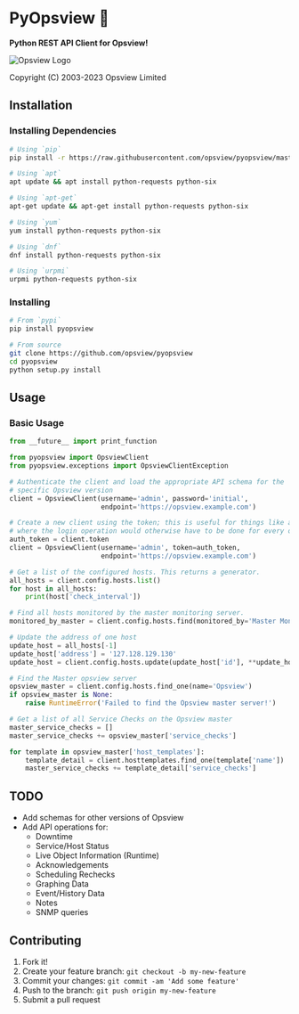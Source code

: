# PyOpsview :snake:

**Python REST API Client for Opsview!**

![Opsview Logo](https://raw.githubusercontent.com/opsview/pyopsview/master/opsview.png)

Copyright (C) 2003-2023 Opsview Limited

## Installation

### Installing Dependencies

```bash
# Using `pip`
pip install -r https://raw.githubusercontent.com/opsview/pyopsview/master/requirements.txt

# Using `apt`
apt update && apt install python-requests python-six

# Using `apt-get`
apt-get update && apt-get install python-requests python-six

# Using `yum`
yum install python-requests python-six

# Using `dnf`
dnf install python-requests python-six

# Using `urpmi`
urpmi python-requests python-six
```

### Installing

```bash
# From `pypi`
pip install pyopsview

# From source
git clone https://github.com/opsview/pyopsview
cd pyopsview
python setup.py install
```

## Usage

### Basic Usage

```python
from __future__ import print_function

from pyopsview import OpsviewClient
from pyopsview.exceptions import OpsviewClientException

# Authenticate the client and load the appropriate API schema for the
# specific Opsview version
client = OpsviewClient(username='admin', password='initial',
                       endpoint='https://opsview.example.com')

# Create a new client using the token; this is useful for things like ansible
# where the login operation would otherwise have to be done for every operation
auth_token = client.token
client = OpsviewClient(username='admin', token=auth_token,
                       endpoint='https://opsview.example.com')

# Get a list of the configured hosts. This returns a generator.
all_hosts = client.config.hosts.list()
for host in all_hosts:
    print(host['check_interval'])

# Find all hosts monitored by the master monitoring server.
monitored_by_master = client.config.hosts.find(monitored_by='Master Monitoring Server')

# Update the address of one host
update_host = all_hosts[-1]
update_host['address'] = '127.128.129.130'
update_host = client.config.hosts.update(update_host['id'], **update_host)

# Find the Master opsview server
opsview_master = client.config.hosts.find_one(name='Opsview')
if opsview_master is None:
    raise RuntimeError('Failed to find the Opsview master server!')

# Get a list of all Service Checks on the Opsview master
master_service_checks = []
master_service_checks += opsview_master['service_checks']

for template in opsview_master['host_templates']:
    template_detail = client.hosttemplates.find_one(template['name'])
    master_service_checks += template_detail['service_checks']
```


## TODO

* Add schemas for other versions of Opsview
* Add API operations for:
  * Downtime
  * Service/Host Status
  * Live Object Information (Runtime)
  * Acknowledgements
  * Scheduling Rechecks
  * Graphing Data
  * Event/History Data
  * Notes
  * SNMP queries


## Contributing

1. Fork it!
2. Create your feature branch: `git checkout -b my-new-feature`
3. Commit your changes: `git commit -am 'Add some feature'`
4. Push to the branch: `git push origin my-new-feature`
5. Submit a pull request
